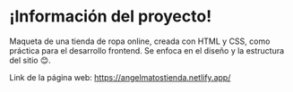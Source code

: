 # ¡Información del proyecto!

Maqueta de una tienda de ropa online, creada con HTML y CSS, como práctica para el desarrollo frontend. Se enfoca en el diseño y la estructura del sitio 😊.

Link de la página web: https://angelmatostienda.netlify.app/

